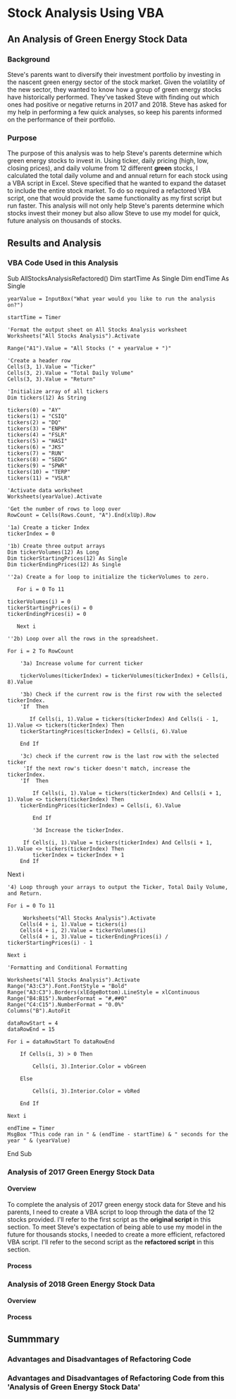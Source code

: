 # Stock Analysis Using VBA

## An Analysis of Green Energy Stock Data

### Background

Steve's parents want to diversify their investment portfolio by investing in the nascent green energy sector of the stock market. Given the volatility of the new sector, they wanted to know how a group of green energy stocks have historically performed. They've tasked Steve with finding out which ones had positive or negative returns in 2017 and 2018. Steve has asked for my help in performing a few quick analyses, so keep his parents informed on the performance of their portfolio.

### Purpose

The purpose of this analysis was to help Steve's parents determine which green energy stocks to invest in. Using ticker, daily pricing (high, low, closing prices), and daily volume from 12 different **green** stocks, I calculated the total daily volume and and annual return for each stock using a VBA script in Excel. Steve specified that he wanted to expand the dataset to include the entire stock market. To do so required a refactored VBA script, one that would provide the same functionality as my first script but run faster. This analysis will not only help Steve's parents determine which stocks invest their money but also allow Steve to use my model for quick, future analysis on thousands of stocks.

## Results and Analysis

### VBA Code Used in this Analysis

Sub AllStocksAnalysisRefactored()
    Dim startTime As Single
    Dim endTime  As Single
    
    yearValue = InputBox("What year would you like to run the analysis on?")

    startTime = Timer
    
    'Format the output sheet on All Stocks Analysis worksheet
    Worksheets("All Stocks Analysis").Activate
    
    Range("A1").Value = "All Stocks (" + yearValue + ")"
    
    'Create a header row
    Cells(3, 1).Value = "Ticker"
    Cells(3, 2).Value = "Total Daily Volume"
    Cells(3, 3).Value = "Return"

    'Initialize array of all tickers
    Dim tickers(12) As String
    
    tickers(0) = "AY"
    tickers(1) = "CSIQ"
    tickers(2) = "DQ"
    tickers(3) = "ENPH"
    tickers(4) = "FSLR"
    tickers(5) = "HASI"
    tickers(6) = "JKS"
    tickers(7) = "RUN"
    tickers(8) = "SEDG"
    tickers(9) = "SPWR"
    tickers(10) = "TERP"
    tickers(11) = "VSLR"
    
    'Activate data worksheet
    Worksheets(yearValue).Activate
    
    'Get the number of rows to loop over
    RowCount = Cells(Rows.Count, "A").End(xlUp).Row
    
    '1a) Create a ticker Index
    tickerIndex = 0

    '1b) Create three output arrays
    Dim tickerVolumes(12) As Long
    Dim tickerStartingPrices(12) As Single
    Dim tickerEndingPrices(12) As Single
    
    ''2a) Create a for loop to initialize the tickerVolumes to zero.
       
       For i = 0 To 11
       
    tickerVolumes(i) = 0
    tickerStartingPrices(i) = 0
    tickerEndingPrices(i) = 0
       
       Next i
        
    ''2b) Loop over all the rows in the spreadsheet.
    
    For i = 2 To RowCount
    
        '3a) Increase volume for current ticker
        
        tickerVolumes(tickerIndex) = tickerVolumes(tickerIndex) + Cells(i, 8).Value
        
        '3b) Check if the current row is the first row with the selected tickerIndex.
        'If  Then
            
           If Cells(i, 1).Value = tickers(tickerIndex) And Cells(i - 1, 1).Value <> tickers(tickerIndex) Then
        tickerStartingPrices(tickerIndex) = Cells(i, 6).Value
            
        End If
        
        '3c) check if the current row is the last row with the selected ticker
         'If the next row's ticker doesn't match, increase the tickerIndex.
        'If  Then
        
            If Cells(i, 1).Value = tickers(tickerIndex) And Cells(i + 1, 1).Value <> tickers(tickerIndex) Then
        tickerEndingPrices(tickerIndex) = Cells(i, 6).Value
        
            End If

            '3d Increase the tickerIndex.
            
         If Cells(i, 1).Value = tickers(tickerIndex) And Cells(i + 1, 1).Value <> tickers(tickerIndex) Then
            tickerIndex = tickerIndex + 1
        End If
Next i
    
    '4) Loop through your arrays to output the Ticker, Total Daily Volume, and Return.
    
    For i = 0 To 11
        
         Worksheets("All Stocks Analysis").Activate
        Cells(4 + i, 1).Value = tickers(i)
        Cells(4 + i, 2).Value = tickerVolumes(i)
        Cells(4 + i, 3).Value = tickerEndingPrices(i) / tickerStartingPrices(i) - 1
        
    Next i
    
    'Formatting and Conditional Formatting
    
    Worksheets("All Stocks Analysis").Activate
    Range("A3:C3").Font.FontStyle = "Bold"
    Range("A3:C3").Borders(xlEdgeBottom).LineStyle = xlContinuous
    Range("B4:B15").NumberFormat = "#,##0"
    Range("C4:C15").NumberFormat = "0.0%"
    Columns("B").AutoFit

    dataRowStart = 4
    dataRowEnd = 15

    For i = dataRowStart To dataRowEnd
        
        If Cells(i, 3) > 0 Then
            
            Cells(i, 3).Interior.Color = vbGreen
            
        Else
        
            Cells(i, 3).Interior.Color = vbRed
            
        End If
        
    Next i
 
    endTime = Timer
    MsgBox "This code ran in " & (endTime - startTime) & " seconds for the year " & (yearValue)
End Sub


### Analysis of 2017 Green Energy Stock Data

#### Overview

To complete the analysis of 2017 green energy stock data for Steve and his parents, I need to create a VBA script to loop through the data of the 12 stocks provided. I'll refer to the first script as the __original script__ in this section. To meet Steve's expectation of being able to use my model in the future for thousands stocks, I needed to create a more efficient, refactored VBA script. I'll refer to the second script as the __refactored script__ in this section.

#### Process 



### Analysis of 2018 Green Energy Stock Data

#### Overview

#### Process 

## Summmary

### Advantages and Disadvantages of Refactoring Code

### Advantages and Disadvantages of Refactoring Code from this 'Analysis of Green Energy Stock Data'
